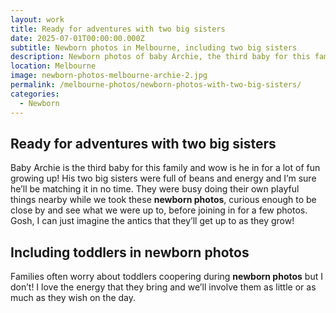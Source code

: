 ```yaml
---
layout: work
title: Ready for adventures with two big sisters
date: 2025-07-01T00:00:00.000Z
subtitle: Newborn photos in Melbourne, including two big sisters
description: Newborn photos of baby Archie, the third baby for this family
location: Melbourne
image: newborn-photos-melbourne-archie-2.jpg
permalink: /melbourne-photos/newborn-photos-with-two-big-sisters/
categories:
  - Newborn
---
```


## Ready for adventures with two big sisters

Baby Archie is the third baby for this family and wow is he in for a lot of fun growing up! His two big sisters were full of beans and energy and I’m sure he’ll be matching it in no time. They were busy doing their own playful things nearby while we took these **newborn photos**, curious enough to be close by and see what we were up to, before joining in for a few photos. Gosh, I can just imagine the antics that they’ll get up to as they grow!

## Including toddlers in newborn photos

Families often worry about toddlers coopering during **newborn photos** but I don’t! I love the energy that they bring and we’ll involve them as little or as much as they wish on the day.